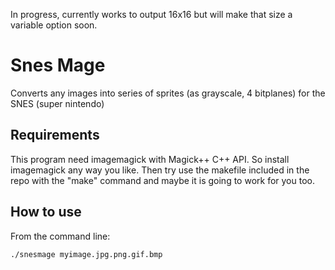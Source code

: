 In progress, currently works to output 16x16 but will make that size a variable option soon.

# Snes Mage
Converts any images into series of sprites (as grayscale, 4 bitplanes) for the SNES (super nintendo)

## Requirements
This program need imagemagick with Magick++ C++ API. So install imagemagick any way you like. Then try use the makefile included in the repo with the "make" command and maybe it is going to work for you too.

## How to use
From the command line:
```
./snesmage myimage.jpg.png.gif.bmp
```

